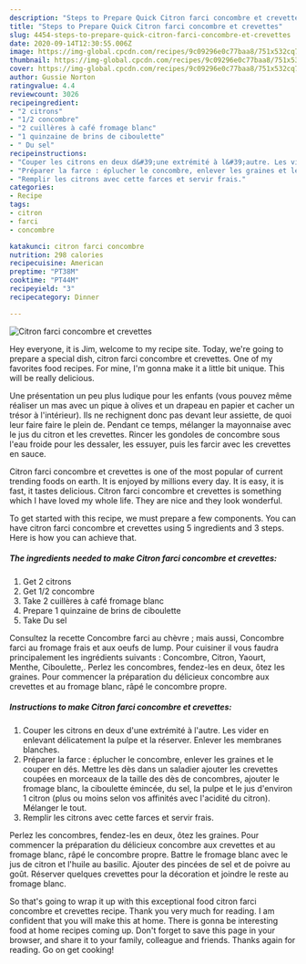 ```yaml
---
description: "Steps to Prepare Quick Citron farci concombre et crevettes"
title: "Steps to Prepare Quick Citron farci concombre et crevettes"
slug: 4454-steps-to-prepare-quick-citron-farci-concombre-et-crevettes
date: 2020-09-14T12:30:55.006Z
image: https://img-global.cpcdn.com/recipes/9c09296e0c77baa8/751x532cq70/citron-farci-concombre-et-crevettes-photo-principale-de-la-recette.jpg
thumbnail: https://img-global.cpcdn.com/recipes/9c09296e0c77baa8/751x532cq70/citron-farci-concombre-et-crevettes-photo-principale-de-la-recette.jpg
cover: https://img-global.cpcdn.com/recipes/9c09296e0c77baa8/751x532cq70/citron-farci-concombre-et-crevettes-photo-principale-de-la-recette.jpg
author: Gussie Norton
ratingvalue: 4.4
reviewcount: 3026
recipeingredient:
- "2 citrons"
- "1/2 concombre"
- "2 cuillères à café fromage blanc"
- "1 quinzaine de brins de ciboulette"
- " Du sel"
recipeinstructions:
- "Couper les citrons en deux d&#39;une extrémité à l&#39;autre. Les vider en enlevant délicatement la pulpe et la réserver. Enlever les membranes blanches."
- "Préparer la farce : éplucher le concombre, enlever les graines et le couper en dés. Mettre les dès dans un saladier ajouter les crevettes coupées en morceaux de la taille des dès de concombres, ajouter le fromage blanc, la ciboulette émincée, du sel, la pulpe et le jus d&#39;environ 1 citron (plus ou moins selon vos affinités avec l&#39;acidité du citron). Mélanger le tout."
- "Remplir les citrons avec cette farces et servir frais."
categories:
- Recipe
tags:
- citron
- farci
- concombre

katakunci: citron farci concombre 
nutrition: 298 calories
recipecuisine: American
preptime: "PT38M"
cooktime: "PT44M"
recipeyield: "3"
recipecategory: Dinner

---
```



![Citron farci concombre et crevettes](https://img-global.cpcdn.com/recipes/9c09296e0c77baa8/751x532cq70/citron-farci-concombre-et-crevettes-photo-principale-de-la-recette.jpg)

Hey everyone, it is Jim, welcome to my recipe site. Today, we're going to prepare a special dish, citron farci concombre et crevettes. One of my favorites food recipes. For mine, I'm gonna make it a little bit unique. This will be really delicious.

Une présentation un peu plus ludique pour les enfants (vous pouvez même réaliser un mas avec un pique à olives et un drapeau en papier et cacher un trésor à l&#39;intérieur). Ils ne rechignent donc pas devant leur assiette, de quoi leur faire faire le plein de. Pendant ce temps, mélanger la mayonnaise avec le jus du citron et les crevettes. Rincer les gondoles de concombre sous l&#39;eau froide pour les dessaler, les essuyer, puis les farcir avec les crevettes en sauce.

Citron farci concombre et crevettes is one of the most popular of current trending foods on earth. It is enjoyed by millions every day. It is easy, it is fast, it tastes delicious. Citron farci concombre et crevettes is something which I have loved my whole life. They are nice and they look wonderful.


To get started with this recipe, we must prepare a few components. You can have citron farci concombre et crevettes using 5 ingredients and 3 steps. Here is how you can achieve that.

<!--inarticleads1-->

##### The ingredients needed to make Citron farci concombre et crevettes:

1. Get 2 citrons
1. Get 1/2 concombre
1. Take 2 cuillères à café fromage blanc
1. Prepare 1 quinzaine de brins de ciboulette
1. Take  Du sel


Consultez la recette Concombre farci au chèvre ; mais aussi, Concombre farci au fromage frais et aux oeufs de lump. Pour cuisiner il vous faudra principalement les ingrédients suivants : Concombre, Citron, Yaourt, Menthe, Ciboulette,. Perlez les concombres, fendez-les en deux, ôtez les graines. Pour commencer la préparation du délicieux concombre aux crevettes et au fromage blanc, râpé le concombre propre. 

<!--inarticleads2-->

##### Instructions to make Citron farci concombre et crevettes:

1. Couper les citrons en deux d&#39;une extrémité à l&#39;autre. Les vider en enlevant délicatement la pulpe et la réserver. Enlever les membranes blanches.
1. Préparer la farce : éplucher le concombre, enlever les graines et le couper en dés. Mettre les dès dans un saladier ajouter les crevettes coupées en morceaux de la taille des dès de concombres, ajouter le fromage blanc, la ciboulette émincée, du sel, la pulpe et le jus d&#39;environ 1 citron (plus ou moins selon vos affinités avec l&#39;acidité du citron). Mélanger le tout.
1. Remplir les citrons avec cette farces et servir frais.


Perlez les concombres, fendez-les en deux, ôtez les graines. Pour commencer la préparation du délicieux concombre aux crevettes et au fromage blanc, râpé le concombre propre. Battre le fromage blanc avec le jus de citron et l&#39;huile au basilic. Ajouter des pincées de sel et de poivre au goût. Réserver quelques crevettes pour la décoration et joindre le reste au fromage blanc. 

So that's going to wrap it up with this exceptional food citron farci concombre et crevettes recipe. Thank you very much for reading. I am confident that you will make this at home. There is gonna be interesting food at home recipes coming up. Don't forget to save this page in your browser, and share it to your family, colleague and friends. Thanks again for reading. Go on get cooking!
